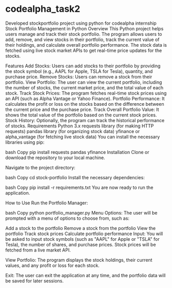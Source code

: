 # codealpha_task2
Developed stockportfolio project using python for codealpha internship
Stock Portfolio Management in Python
Overview
This Python project helps users manage and track their stock portfolio. The program allows users to add, remove, and view stocks in their portfolio, track the current value of their holdings, and calculate overall portfolio performance. The stock data is fetched using live stock market APIs to get real-time price updates for the stocks.

Features
Add Stocks: Users can add stocks to their portfolio by providing the stock symbol (e.g., AAPL for Apple, TSLA for Tesla), quantity, and purchase price.
Remove Stocks: Users can remove a stock from their portfolio.
View Portfolio: The user can view the current portfolio, including the number of stocks, the current market price, and the total value of each stock.
Track Stock Prices: The program fetches real-time stock prices using an API (such as Alpha Vantage or Yahoo Finance).
Portfolio Performance: It calculates the profit or loss on the stocks based on the difference between the current price and the purchase price.
Track Overall Portfolio Value: It shows the total value of the portfolio based on the current stock prices.
Stock History: Optionally, the program can track the historical performance of stocks.
Requirements
Python 3.x
requests library (for making HTTP requests)
pandas library (for organizing stock data)
yfinance or alpha_vantage (for fetching live stock data)
You can install the necessary libraries using pip:

bash
Copy
pip install requests pandas yfinance
Installation
Clone or download the repository to your local machine.

Navigate to the project directory:

bash
Copy
cd stock-portfolio
Install the necessary dependencies:

bash
Copy
pip install -r requirements.txt
You are now ready to run the application.

How to Use
Run the Portfolio Manager:

bash
Copy
python portfolio_manager.py
Menu Options: The user will be prompted with a menu of options to choose from, such as:

Add a stock to the portfolio
Remove a stock from the portfolio
View the portfolio
Track stock prices
Calculate portfolio performance
Input: You will be asked to input stock symbols (such as "AAPL" for Apple or "TSLA" for Tesla), the number of shares, and purchase prices. Stock prices will be fetched from a live market API.

View Portfolio: The program displays the stock holdings, their current values, and any profit or loss for each stock.

Exit: The user can exit the application at any time, and the portfolio data will be saved for later sessions.
